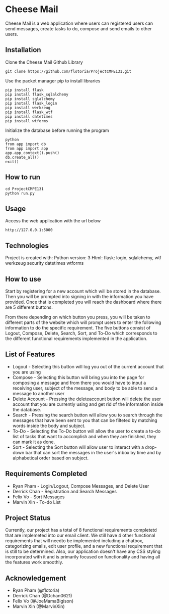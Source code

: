# Cheese Mail
Cheese Mail is a web application where users can registered users can send messages, create tasks to do, compose and send emails to other users. 

## Installation
Clone the Cheese Mail Github Library
```
git clone https://github.com/flotoria/ProjectCMPE131.git
```

Use the packet manager pip to install libraries
```
pip install flask
pip install flask_sqlalchemy
pip install sqlalchemy
pip install flask_login
pip install werkzeug
pip install flask_wtf
pip install datetimes
pip install wtforms
```

Initialize the database before running the program
``` 
python
from app import db
from app import app
app.app_context().push()
db.create_all()
exit()
``` 
## How to run
```
cd ProjectCMPE131
python run.py
```

## Usage
Access the web application with the url below
```
http://127.0.0.1:5000
```
## Technologies
Project is created with:
Python version: 3
Html:
flask: login, sqlalchemy, wtf
werkzeug security
datetimes
wtforms

## How to use
Start by registering for a new account which will be stored in the database. Then you will be prompted into signing in with the information you have provided. Once that is completed you will reach the dashboard where there are 5 different buttons.


From there depending on which button you press, you will be taken to different parts of the website which will prompt users to enter the following information to do the specific requirement. The five buttons consist of Logout, Compose, Delete, Search, Sort, and To-Do which corresponds to the different functional requirements implemented in the application.

## List of Features
- Logout - Selecting this button will log you out of the current account that you are using
- Compose - Selecting this button will bring you into the page for composing a message and from there you would have to input a receiving user, subject of the message, and body to be able to send a message to another user
- Delete Account - Pressing the deleteaccount  button will delete the user account that you are currently using and get rid of the information inside the database. 
- Search - Pressing the search button will allow you to search through the messages that have been sent to you that can be filteted by matching words inside the body and subject. 
- To-Do - Selecting the To-Do button will allow the user to create a to-do list of tasks that want to accomplish and when they are finished, they can mark it as done.
- Sort - Selecting the Sort button will allow user to interact with a drop-down bar that can sort the messages in the user's inbox by time and by alphabetical order based on subject. 

## Requirements Completed 
- Ryan Pham - Login/Logout, Compose Messages, and Delete User
- Derrick Chan - Registration and Search Messages
- Felix Vo - Sort Messages
- Marvin Xin - To-do List

## Project Status
Currently, our project has a total of 8 functional requirements completetd that are implemeted into our email client. We still have 4 other functional requirements that will needto be implemented including a chatbox, categorizing emails, edit user profile, and a new functional requirement that is still to be determined. Also, our application doesn't have any CSS styling incorporated with it and is primarily focused on functionality and having all the features work smoothly. 

## Acknowledgement
- Ryan Pham (@flotoria)
- Derrick Chan (@Dchan0621)
- Felix Vo (@JoeMamaBigison)
- Marvin Xin (@MarvinXin)

